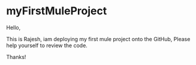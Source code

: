 # myFirstMuleProject

Hello,

This is Rajesh, iam deploying my first mule project onto the GitHub, Please help yourself to review the code.

Thanks!
